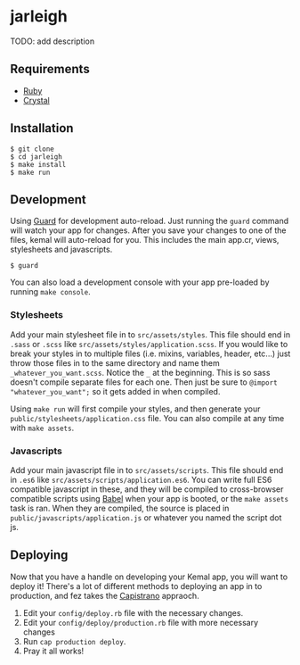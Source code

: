 # jarleigh

TODO: add description

## Requirements

* [Ruby](https://www.ruby-lang.org/)
* [Crystal](https://crystal-lang.org/)

## Installation

```text
$ git clone
$ cd jarleigh
$ make install
$ make run
```

## Development

Using [Guard](https://github.com/guard/guard) for development auto-reload. Just running the `guard` command will watch your app for changes. After you save your changes to one of the files, kemal will auto-reload for you. This includes the main app.cr, views, stylesheets and javascripts.

```text
$ guard
```

You can also load a development console with your app pre-loaded by running `make console`.

### Stylesheets

Add your main stylesheet file in to `src/assets/styles`. This file should end in `.sass` or `.scss` like `src/assets/styles/application.scss`. 
If you would like to break your styles in to multiple files (i.e. mixins, variables, header, etc...) just throw those files in to the same directory and name them `_whatever_you_want.scss`. Notice the `_` at the beginning. This is so sass doesn't compile separate files for each one. Then just be sure to `@import "whatever_you_want";` so it gets added in when compiled.

Using `make run` will first compile your styles, and then generate your `public/stylesheets/application.css` file. You can also compile at any time with `make assets`.

### Javascripts

Add your main javascript file in to `src/assets/scripts`. This file should end in `.es6` like `src/assets/scripts/application.es6`.
You can write full ES6 compatible javascript in these, and they will be compiled to cross-browser compatible scripts using [Babel](https://babeljs.io/) when your app is booted, or the `make assets` task is ran. When they are compiled, the source is placed in `public/javascripts/application.js` or whatever you named the script dot js.

## Deploying

Now that you have a handle on developing your Kemal app, you will want to deploy it! There's a lot of different methods to deploying an app in to production, and fez takes the [Capistrano](http://capistranorb.com/) appraoch.

1. Edit your `config/deploy.rb` file with the necessary changes.
2. Edit your `config/deploy/production.rb` file with more necessary changes
3. Run `cap production deploy`. 
4. Pray it all works!
